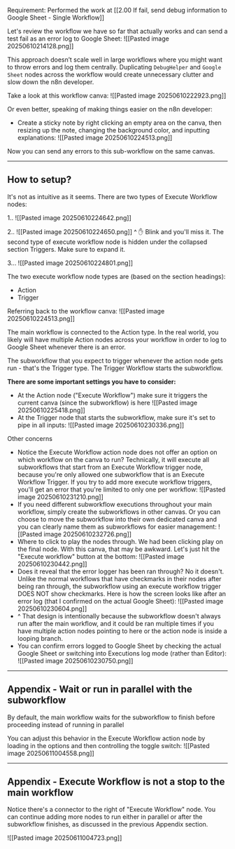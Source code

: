 Requirement: Performed the work at [[2.00 If fail, send debug information to Google Sheet - Single Workflow]]

Let's review the workflow we have so far that actually works and can send a test fail as an error log to Google Sheet:
![[Pasted image 20250610214128.png]]

This approach doesn’t scale well in large workflows where you might want to throw errors and log them centrally. Duplicating `DebugHelper` and `Google Sheet` nodes across the workflow would create unnecessary clutter and slow down the n8n developer.

Take a look at this workflow canva:
![[Pasted image 20250610222923.png]]

Or even better, speaking of making things easier on the n8n developer:
- Create a sticky note by right clicking an empty area on the canva, then resizing up the note, changing the background color, and inputting explanations:
![[Pasted image 20250610224513.png]]


Now you can send any errors to this sub-workflow on the same canvas.

---

## How to setup?

It's not as intuitive as it seems. There are two types of Execute Workflow nodes:

1.. 
![[Pasted image 20250610224642.png]]

2..
![[Pasted image 20250610224650.png]]
^ ✋ Blink and you'll miss it. The second type of execute workflow node is hidden under the collapsed section Triggers. Make sure to expand it.

3...
![[Pasted image 20250610224801.png]]


The two execute workflow node types are (based on the section headings):
- Action
- Trigger

Referring back to the workflow canva:
![[Pasted image 20250610224513.png]]

The main workflow is connected to the Action type. In the real world, you likely will have multiple Action nodes across your workflow in order to log to Google Sheet whenever there is an error.

The subworkflow that you expect to trigger whenever the action node gets run - that's the Trigger type. The Trigger Workflow starts the subworkflow.


**There are some important settings you have to consider:**
- At the Action node ("Execute Workflow") make sure it triggers the current canva (since the subworkflow) is here
  ![[Pasted image 20250610225418.png]]
- At the Trigger node that starts the subworkflow, make sure it's set to pipe in all inputs:
  ![[Pasted image 20250610230336.png]]

Other concerns
- Notice the Execute Workflow action node does not offer an option on which workflow on the canva to run? Technically, it will execute all subworkflows that start from an Execute Workflow trigger node, because you're only allowed one subworkflow that is an Execute Workflow Trigger. If you try to add more execute workflow triggers, you'll get an error that you're limited to only one per workflow:
  ![[Pasted image 20250610231210.png]]
- If you need different subworkflow executions throughout your main workflow, simply create the subworkflows in other canvas. Or you can choose to move the subworkflow into their own dedicated canva and you can clearly name them as subworkflows for easier management:
  ![[Pasted image 20250610232726.png]]
- Where to click to play the nodes through. We had been clicking play on the final node. With this canva, that may be awkward. Let's just hit the "Execute workflow" button at the bottom:
  ![[Pasted image 20250610230442.png]]
- Does it reveal that the error logger has been ran through?
  No it doesn't. Unlike the normal workflows that have checkmarks in their nodes after being ran through, the subworkflow using an execute workflow trigger DOES NOT show checkmarks. Here is how the screen looks like after an error log (that I confirmed on the actual Google Sheet):
  ![[Pasted image 20250610230604.png]]
- ^ That design is intentionally because the subworkflow doesn't always run after the main workflow, and it could be ran multiple times if you have multiple action nodes pointing to here or the action node is inside a looping branch.
- You can confirm errors logged to Google Sheet by checking the actual Google Sheet or switching into Executions log mode (rather than Editor):
  ![[Pasted image 20250610230750.png]]



---

## Appendix - Wait or run in parallel with the subworkflow

By default, the main workflow waits for the subworkflow to finish before proceeding instead of running in parallel

You can adjust this behavior in the Execute Workflow action node by loading in the options and then controlling the toggle switch:
![[Pasted image 20250611004558.png]]


---

## Appendix - Execute Workflow is not a stop to the main workflow

Notice there's a connector to the right of "Execute Workflow" node. You can continue adding more nodes to run either in parallel or after the subworkflow finishes, as discussed in the previous Appendix section.

![[Pasted image 20250611004723.png]]